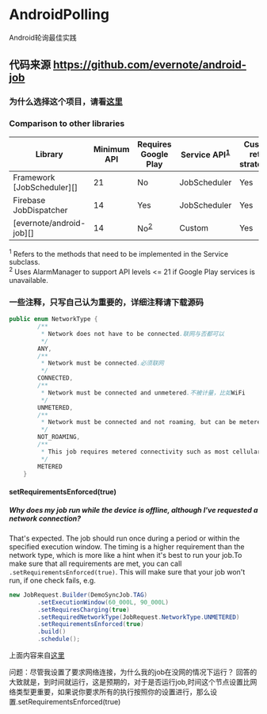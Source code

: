# AndroidPolling
Android轮询最佳实践

## 代码来源 https://github.com/evernote/android-job
### 为什么选择这个项目，请看[这里](https://github.com/firebase/firebase-jobdispatcher-android#user-content-firebase-jobdispatcher-)

### Comparison to other libraries

Library                    | Minimum API | Requires Google Play   | Service API<sup>[1](#fn1)</sup> | Custom retry strategies
-------------------------- | ----------- | ---------------------- | ------------------------------- | -----------------------
Framework [JobScheduler][] | 21          | No                     | JobScheduler                    | Yes
Firebase JobDispatcher     | 14          | Yes                    | JobScheduler                    | Yes
[evernote/android-job][]   | 14          | No<sup>[2](#fn2)</sup> | Custom                          | Yes

<sup><a name="fn1">1</a></sup> Refers to the methods that need to be implemented in the
Service subclass.<br>
<sup><a name="fn2">2</a></sup> Uses AlarmManager to support API levels <= 21 if Google
Play services is unavailable.<br>
### 一些注释，只写自己认为重要的，详细注释请下载源码

```java
public enum NetworkType {
        /**
         * Network does not have to be connected.联网与否都可以
         */
        ANY,
        /**
         * Network must be connected.必须联网
         */
        CONNECTED,
        /**
         * Network must be connected and unmetered.不被计量，比如WiFi
         */
        UNMETERED,
        /**
         * Network must be connected and not roaming, but can be metered.不是漫游
         */
        NOT_ROAMING,
        /**
         * This job requires metered connectivity such as most cellular data networks.计量网络，3G,4G等蜂窝数据网络
         */
        METERED
    }
```
#### setRequirementsEnforced(true)

##### Why does my job run while the device is offline, although I've requested a network connection?
 
 That's expected. The job should run once during a period or within the specified execution window. The timing is a higher requirement than the network type, which is more like a hint when it's best to run your job.To make sure that all requirements are met, you can call `.setRequirementsEnforced(true)`. This will make sure that your job won't run, if one check fails, e.g.
 
 ```java
 new JobRequest.Builder(DemoSyncJob.TAG)
         .setExecutionWindow(60_000L, 90_000L)
         .setRequiresCharging(true)
         .setRequiredNetworkType(JobRequest.NetworkType.UNMETERED)
         .setRequirementsEnforced(true)
         .build()
         .schedule();
 ```
 上面内容来自[这里](https://github.com/evernote/android-job/wiki/FAQ)
 
 问题：尽管我设置了要求网络连接，为什么我的job在没网的情况下运行？
 回答的大致就是，到时间就运行，这是预期的，对于是否运行job,时间这个节点设置比网络类型更重要，如果说你要求所有的执行按照你的设置进行，那么设置.setRequirementsEnforced(true)